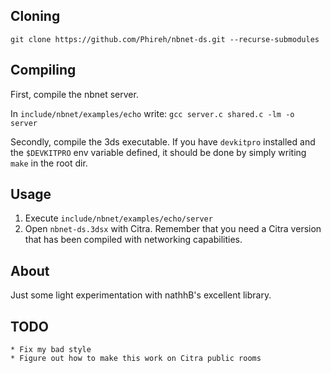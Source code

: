 ## Cloning
`git clone https://github.com/Phireh/nbnet-ds.git --recurse-submodules`

## Compiling
First, compile the nbnet server.

In `include/nbnet/examples/echo` write: `gcc server.c shared.c -lm -o server`

Secondly, compile the 3ds executable. If you have `devkitpro` installed and the `$DEVKITPRO` env variable defined, it should be done by simply writing `make` in the root dir.

## Usage
1. Execute `include/nbnet/examples/echo/server`
1. Open `nbnet-ds.3dsx` with Citra. Remember that you need a Citra version that has been compiled with networking capabilities.

## About
Just some light experimentation with nathhB's excellent library.

## TODO
    * Fix my bad style
    * Figure out how to make this work on Citra public rooms
